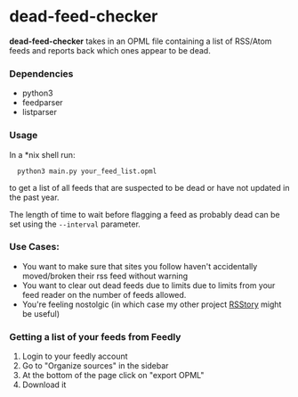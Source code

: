 # dead-feed-checker
**dead-feed-checker** takes in an OPML file containing a list of RSS/Atom feeds and reports back which ones appear to be dead.

### Dependencies
* python3
* feedparser
* listparser

### Usage
In a *nix shell run:
```
  python3 main.py your_feed_list.opml
```
to get a list of all feeds that are suspected to be dead or have not updated in the past year.

The length of time to wait before flagging a feed as probably dead can be set using the `--interval` parameter.

### Use Cases:
* You want to make sure that sites you follow haven't accidentally moved/broken their rss feed without warning
* You want to clear out dead feeds due to limits due to limits from your feed reader on the number of feeds allowed.
* You're feeling nostolgic (in which case my other project [RSStory](https://github.com/malnoxon/rsstory) might be useful)

### Getting a list of your feeds from Feedly
1. Login to your feedly account
2. Go to "Organize sources" in the sidebar
3. At the bottom of the page click on "export OPML"
4. Download it



